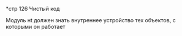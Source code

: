 *стр 126 Чистый код

Модуль нt должен знать внутреннее устройство тех объектов, с которыми он работает